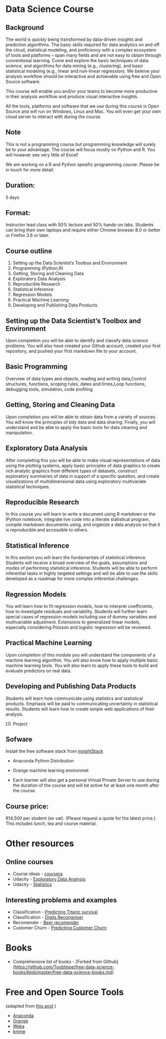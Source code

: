 # Data Science Course


## Background
The world is quickly being transformed by data-driven insights and prediction algorithms. The basic skills required for data analytics on and off the cloud,  statistical modeling, and proficiency with a complex ecosystem of tools and platforms – span many fields and are not easy to obtain through conventional learning. Come and explore the basic techniques of data science, and algorithms for data mining (e.g., clustering), and basic statistical modeling (e.g., linear and non-linear regression). We beleive your analysis workflow should be interactive and achievable using free and Open Source software. 

This course will enable you and/or your teams to become more productive in their analysis workflow and produce visual interactive insights.

All the tools, platforms and software that we use during this course is Open Source and will run on Windows, Linux and Mac. You will even get your own cloud server to interact with during the course. 

## Note
This is not a programming course but programming knowledge will surely be to your advantage. The course will focus mostly on Python and R. You will however see very little of Excel!

We are working on a R and Python spesific programming course. Please be in touch for more detail.


## Duration:  
5 days

## Format:
Instructor lead class with 50% lecture and 50% hands-on labs. Students can bring their own laptops and require either Chrome browser 8.0 or better or Firefox 3.6 or later.


## Course outline

1. Setting up the Data Scientist’s Toolbox and Environment
2. Programming (Python,R)
5. Getting, Storing and Cleaning Data
4. Exploratory Data Analysis
5. Reproducible Research
6. Statistical Inference
7. Regression Models
8. Practical Machine Learning
9. Developing and Publishing Data Products

## Setting up the Data Scientist’s Toolbox and Environment
Upon completion you will be able to identify and classify data science problems. You will also have created your Github account, created your first repository, and pushed your first markdown file to your account.

## Basic Programming
Overview of data types and objects, reading and writing data,Control structures, functions, scoping rules, dates and times,Loop functions, debugging tools, simulation, code profiling

## Getting, Storing and Cleaning Data
Upon completion you will be able to obtain data from a variety of sources. You will know the principles of tidy data and data sharing. Finally, you will understand and be able to apply the basic tools for data cleaning and manipulation.


## Exploratory Data Analysis
After completing this  you will be able to make visual representations of data using the plotting systems, apply basic principles of data graphics to create rich analytic graphics from different types of datasets, construct exploratory summaries of data in support of a specific question, and create visualizations of multidimensional data using exploratory multivariate statistical techniques.

## Reproducible Research
In this course you will learn to write a document using R markdown or the IPython notebook, integrate live code into a literate statistical program, compile markdown documents using, and organize a data analysis so that it is reproducible and accessible to others.

## Statistical Inference
In this section you will learn the fundamentals of statistical inference. Students will receive a broad overview of the goals, assumptions and modes of performing statistical inference. Students will be able to perform inferential tasks in highly targeted settings and will be able to use  the skills developed as a roadmap for more complex inferential challenges.

## Regression Models
You will learn how to fit regression models, how to interpret coefficients, how to investigate residuals and variability.  Students will further learn special cases of regression models including use of dummy variables and multivariable adjustment. Extensions to generalized linear models, especially considering Poisson and logistic regression will be reviewed.

## Practical Machine Learning
Upon completion of this module you will understand the components of a machine learning algorithm. You will also know how to apply multiple basic machine learning tools. You will also learn to apply these tools to build and evaluate predictors on real data.

## Developing and Publishing Data Products
Students will learn how communicate using statistics and statistical products. Emphasis will be paid to communicating uncertainty in statistical results. Students will learn how to create simple web applications of their analysis.

10. Project

## Sofware
Install the free software stack from [insightStack](www.insightstack.co.za/downloads)

* Anaconda Python Distribution
 
* Orange machine learning environmet

* Each learner will also get a personal Virtual Private Server to use during the duration of the course and will be active for at least one month after the course.

## Course price:
R14,500 per student (ex vat). (Please request a quote for the latest price.) This includes lunch, tea and course material.


# Other resources
## Online courses

* Course ideas -  [coursera](http://www.coursera.org)
* Udacity - [Exploratory Data Analysis](https://www.udacity.com/course/ud651)
* Udacity - [Statistics](https://www.udacity.com/course/st095)

## Interesting problems and examples 
* Classification - [Predicting Titanic survival](https://www.kaggle.com/c/titanic-gettingStarted)
* Classification - [Digits Recongniser](https://www.kaggle.com/c/digit-recognizer)
* Recomender -     [Beer recomender ](http://nbviewer.ipython.org/gist/anonymous/20a18d52c539b87de2af)
* Customer Churn - [Predicting Customer Churn](http://blog.yhathq.com/posts/predicting-customer-churn-with-sklearn.html)


# Books
* Comprehensive list of books - [Forked from Github] (https://github.com/Tooblippe/free-data-science-books/blob/master/free-data-science-books.md)


# Free and Open Source Tools 
(adapted from [this post](http://www.junauza.com/2010/11/free-data-mining-software.html) )
* [Anaconda]()
* [Orange](http://orange.biolab.si/)
* [Weka](http://www.cs.waikato.ac.nz/ml/weka/index.html)
* [knime](http://www.knime.org/)
